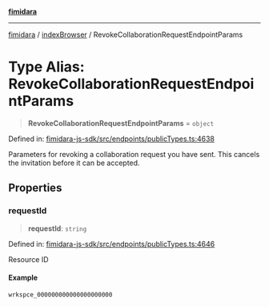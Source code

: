 [**fimidara**](../../README.md)

***

[fimidara](../../modules.md) / [indexBrowser](../README.md) / RevokeCollaborationRequestEndpointParams

# Type Alias: RevokeCollaborationRequestEndpointParams

> **RevokeCollaborationRequestEndpointParams** = `object`

Defined in: [fimidara-js-sdk/src/endpoints/publicTypes.ts:4638](https://github.com/softkave/fimidara/blob/feac071900ab8644442d355e5cb5db9df2f34600/fimidara-js-sdk/src/endpoints/publicTypes.ts#L4638)

Parameters for revoking a collaboration request you have sent. This cancels the invitation before it can be accepted.

## Properties

### requestId

> **requestId**: `string`

Defined in: [fimidara-js-sdk/src/endpoints/publicTypes.ts:4646](https://github.com/softkave/fimidara/blob/feac071900ab8644442d355e5cb5db9df2f34600/fimidara-js-sdk/src/endpoints/publicTypes.ts#L4646)

Resource ID

#### Example

```
wrkspce_000000000000000000000
```
